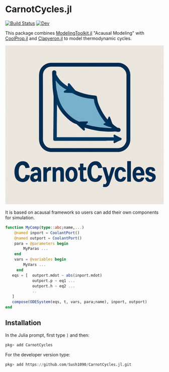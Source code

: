 # CarnotCycles.jl

[![Build Status](https://github.com/Sush1090/CoolPropCycles.jl/actions/workflows/CI.yml/badge.svg?branch=main)](https://github.com/Sush1090/CoolPropCycles.jl/actions/workflows/CI.yml?query=branch%3Amain)
[![Dev](https://img.shields.io/badge/docs-dev-blue.svg)](https://sush1090.github.io/CarnotCycles.jl/dev/)

This package combines [ModelingToolkit.jl](https://github.com/SciML/ModelingToolkit.jl) "Acausal Modeling" with [CoolProp.jl](https://github.com/CoolProp/CoolProp.jl) and [Clapyeron.jl](https://github.com/ClapeyronThermo/Clapeyron.jl) to model thermodynamic cycles.


![CarnotCycle_logo](docs/src/Images/CarnotCycles_logo.png)

It is based on acausal framework so users can add their own components for simulation.
```julia
function MyComp(type::abc;name,...)
    @named inport = CoolantPort()
    @named outport = CoolantPort()
    para = @parameters begin
        MyParas ...
    end
    vars = @variables begin
        MyVars ...
     end
   eqs = [  outport.mdot ~ abs(inport.mdot) 
            outport.p ~ eq1 ...
            outport.h ~ eq2 ...
            ..
   ]
   compose(ODESystem(eqs, t, vars, para;name), inport, outport)
end
```

## Installation

In the Julia prompt, first type `]` and then:

```julia
pkg> add CarnotCycles
```

For the developer version type:

```julia
pkg> add https://github.com/Sush1090/CarnotCycles.jl.git
```



